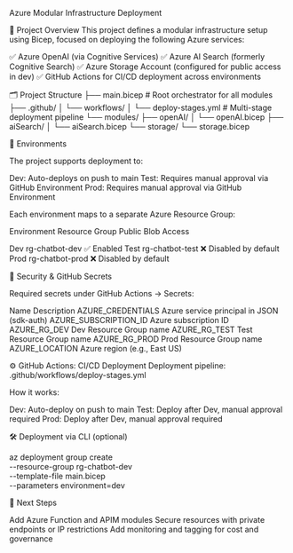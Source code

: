 Azure Modular Infrastructure Deployment

🔧 Project Overview
This project defines a modular infrastructure setup using Bicep, focused on deploying the following Azure services:

✅ Azure OpenAI (via Cognitive Services)
✅ Azure AI Search (formerly Cognitive Search)
✅ Azure Storage Account (configured for public access in dev)
✅ GitHub Actions for CI/CD deployment across environments

🗂️ Project Structure
├── main.bicep                    # Root orchestrator for all modules
├── .github/
│   └── workflows/
│       └── deploy-stages.yml     # Multi-stage deployment pipeline
└── modules/
    ├── openAI/
    │   └── openAI.bicep
    ├── aiSearch/
    │   └── aiSearch.bicep
    └── storage/
        └── storage.bicep

🚀 Environments

The project supports deployment to:

Dev: Auto-deploys on push to main
Test: Requires manual approval via GitHub Environment
Prod: Requires manual approval via GitHub Environment

Each environment maps to a separate Azure Resource Group:

Environment	Resource Group	Public Blob Access

Dev	    rg-chatbot-dev	✅ Enabled
Test	rg-chatbot-test	❌ Disabled by default
Prod	rg-chatbot-prod	❌ Disabled by default

🔐 Security & GitHub Secrets

Required secrets under GitHub Actions → Secrets:

Name	                Description
AZURE_CREDENTIALS	    Azure service principal in JSON (sdk-auth)
AZURE_SUBSCRIPTION_ID	Azure subscription ID
AZURE_RG_DEV		    Dev Resource Group name
AZURE_RG_TEST		    Test Resource Group name
AZURE_RG_PROD		    Prod Resource Group name
AZURE_LOCATION		    Azure region (e.g., East US)

⚙️ GitHub Actions: CI/CD Deployment
Deployment pipeline: .github/workflows/deploy-stages.yml

How it works:

Dev: Auto-deploy on push to main
Test: Deploy after Dev, manual approval required
Prod: Deploy after Dev, manual approval required

🛠️ Deployment via CLI (optional)

az deployment group create \
  --resource-group rg-chatbot-dev \
  --template-file main.bicep \
  --parameters environment=dev

📌 Next Steps

Add Azure Function and APIM modules
Secure resources with private endpoints or IP restrictions
Add monitoring and tagging for cost and governance
